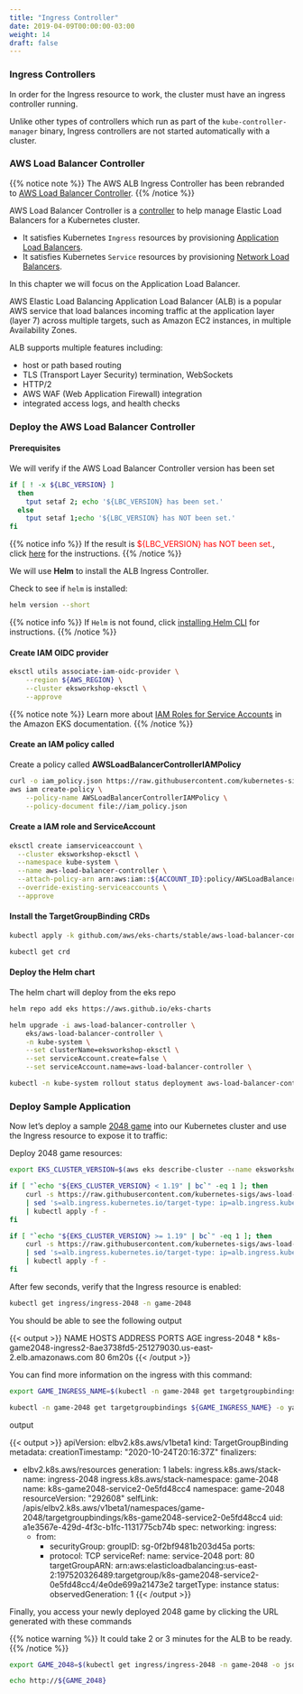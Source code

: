 ```yaml
---
title: "Ingress Controller"
date: 2019-04-09T00:00:00-03:00
weight: 14
draft: false
---
```


### Ingress Controllers

In order for the Ingress resource to work, the cluster must have an ingress controller running.

Unlike other types of controllers which run as part of the `kube-controller-manager` binary, Ingress controllers are not started automatically with a cluster.

### AWS Load Balancer Controller

{{% notice note %}}
The AWS ALB Ingress Controller has been rebranded to [AWS Load Balancer Controller](https://github.com/kubernetes-sigs/aws-load-balancer-controller).
{{% /notice %}}

AWS Load Balancer Controller is a [controller](https://kubernetes.io/docs/concepts/architecture/controller/) to help manage Elastic Load Balancers for a Kubernetes cluster.

* It satisfies Kubernetes `Ingress` resources by provisioning [Application Load Balancers](https://docs.aws.amazon.com/elasticloadbalancing/latest/application/introduction.html).
* It satisfies Kubernetes `Service` resources by provisioning [Network Load Balancers](https://docs.aws.amazon.com/elasticloadbalancing/latest/network/introduction.html).

In this chapter we will focus on the Application Load Balancer.

AWS Elastic Load Balancing Application Load Balancer (ALB) is a popular AWS service that load balances incoming traffic at the application layer (layer 7) across multiple targets, such as Amazon EC2 instances, in multiple Availability Zones.

ALB supports multiple features including:

* host or path based routing
* TLS (Transport Layer Security) termination, WebSockets
* HTTP/2
* AWS WAF (Web Application Firewall) integration
* integrated access logs, and health checks

### Deploy the AWS Load Balancer Controller

#### Prerequisites

We will verify if the AWS Load Balancer Controller version has been set

```bash
if [ ! -x ${LBC_VERSION} ]
  then
    tput setaf 2; echo '${LBC_VERSION} has been set.'
  else
    tput setaf 1;echo '${LBC_VERSION} has NOT been set.'
fi
```

{{% notice info %}}
If the result is <span style="color:red">${LBC_VERSION} has NOT been set.</span>, click [here](/020_prerequisites/k8stools/#set-the-aws-load-balancer-controller-version) for the instructions.
{{% /notice %}}

We will use **Helm** to install the ALB Ingress Controller.

Check to see if `helm` is installed:

```bash
helm version --short
```

{{% notice info %}}
If `Helm` is not found, click [installing Helm CLI](/beginner/060_helm/helm_intro/install/index.html) for instructions.
{{% /notice %}}

#### Create IAM OIDC provider

```bash
eksctl utils associate-iam-oidc-provider \
    --region ${AWS_REGION} \
    --cluster eksworkshop-eksctl \
    --approve
```

{{% notice note %}}
Learn more about [IAM Roles for Service Accounts](https://docs.aws.amazon.com/eks/latest/userguide/iam-roles-for-service-accounts.html) in the Amazon EKS documentation.
{{% /notice %}}

#### Create an IAM policy called

Create a policy called **AWSLoadBalancerControllerIAMPolicy**

```bash
curl -o iam_policy.json https://raw.githubusercontent.com/kubernetes-sigs/aws-load-balancer-controller/v2.3.0/docs/install/iam_policy.json
aws iam create-policy \
    --policy-name AWSLoadBalancerControllerIAMPolicy \
    --policy-document file://iam_policy.json
```

#### Create a IAM role and ServiceAccount

```bash
eksctl create iamserviceaccount \
  --cluster eksworkshop-eksctl \
  --namespace kube-system \
  --name aws-load-balancer-controller \
  --attach-policy-arn arn:aws:iam::${ACCOUNT_ID}:policy/AWSLoadBalancerControllerIAMPolicy \
  --override-existing-serviceaccounts \
  --approve
```

#### Install the TargetGroupBinding CRDs

```bash
kubectl apply -k github.com/aws/eks-charts/stable/aws-load-balancer-controller/crds?ref=master

kubectl get crd
```

#### Deploy the Helm chart

The helm chart will deploy from the eks repo

```bash
helm repo add eks https://aws.github.io/eks-charts

helm upgrade -i aws-load-balancer-controller \
    eks/aws-load-balancer-controller \
    -n kube-system \
    --set clusterName=eksworkshop-eksctl \
    --set serviceAccount.create=false \
    --set serviceAccount.name=aws-load-balancer-controller \

kubectl -n kube-system rollout status deployment aws-load-balancer-controller
```

### Deploy Sample Application

Now let’s deploy a sample [2048 game](https://gabrielecirulli.github.io/2048/) into our Kubernetes cluster and use the Ingress resource to expose it to traffic:

Deploy 2048 game resources:

```bash
export EKS_CLUSTER_VERSION=$(aws eks describe-cluster --name eksworkshop-eksctl --query cluster.version --output text)

if [ "`echo "${EKS_CLUSTER_VERSION} < 1.19" | bc`" -eq 1 ]; then     
    curl -s https://raw.githubusercontent.com/kubernetes-sigs/aws-load-balancer-controller/v2.3.1/docs/examples/2048/2048_full.yaml \
    | sed 's=alb.ingress.kubernetes.io/target-type: ip=alb.ingress.kubernetes.io/target-type: instance=g' \
    | kubectl apply -f -
fi

if [ "`echo "${EKS_CLUSTER_VERSION} >= 1.19" | bc`" -eq 1 ]; then     
    curl -s https://raw.githubusercontent.com/kubernetes-sigs/aws-load-balancer-controller/v2.3.1/docs/examples/2048/2048_full_latest.yaml \
    | sed 's=alb.ingress.kubernetes.io/target-type: ip=alb.ingress.kubernetes.io/target-type: instance=g' \
    | kubectl apply -f -
fi
```

After few seconds, verify that the Ingress resource is enabled:

```bash
kubectl get ingress/ingress-2048 -n game-2048
```

You should be able to see the following output

{{< output >}}
NAME           HOSTS   ADDRESS                                                                  PORTS   AGE
ingress-2048   *       k8s-game2048-ingress2-8ae3738fd5-251279030.us-east-2.elb.amazonaws.com   80      6m20s
{{< /output >}}

You can find more information on the ingress with this command:

```bash
export GAME_INGRESS_NAME=$(kubectl -n game-2048 get targetgroupbindings -o jsonpath='{.items[].metadata.name}')

kubectl -n game-2048 get targetgroupbindings ${GAME_INGRESS_NAME} -o yaml
```

output

{{< output >}}
apiVersion: elbv2.k8s.aws/v1beta1
kind: TargetGroupBinding
metadata:
  creationTimestamp: "2020-10-24T20:16:37Z"
  finalizers:
  - elbv2.k8s.aws/resources
  generation: 1
  labels:
    ingress.k8s.aws/stack-name: ingress-2048
    ingress.k8s.aws/stack-namespace: game-2048
  name: k8s-game2048-service2-0e5fd48cc4
  namespace: game-2048
  resourceVersion: "292608"
  selfLink: /apis/elbv2.k8s.aws/v1beta1/namespaces/game-2048/targetgroupbindings/k8s-game2048-service2-0e5fd48cc4
  uid: a1e3567e-429d-4f3c-b1fc-1131775cb74b
spec:
  networking:
    ingress:
    - from:
      - securityGroup:
          groupID: sg-0f2bf9481b203d45a
      ports:
      - protocol: TCP
  serviceRef:
    name: service-2048
    port: 80
  targetGroupARN: arn:aws:elasticloadbalancing:us-east-2:197520326489:targetgroup/k8s-game2048-service2-0e5fd48cc4/4e0de699a21473e2
  targetType: instance
status:
  observedGeneration: 1
{{< /output >}}

Finally, you access your newly deployed 2048 game by clicking the URL generated with these commands

{{% notice warning %}}
It could take 2 or 3 minutes for the ALB to be ready.
{{% /notice %}}

```bash
export GAME_2048=$(kubectl get ingress/ingress-2048 -n game-2048 -o jsonpath='{.status.loadBalancer.ingress[0].hostname}')

echo http://${GAME_2048}
```
